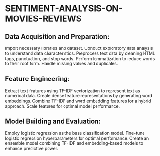 # SENTIMENT-ANALYSIS-ON-MOVIES-REVIEWS

## Data Acquisition and Preparation:
Import necessary libraries and dataset.
Conduct exploratory data analysis to understand data characteristics.
Preprocess text data by cleaning HTML tags, punctuation, and stop words.
Perform lemmatization to reduce words to their root form.
Handle missing values and duplicates.

## Feature Engineering:
Extract text features using TF-IDF vectorization to represent text as numerical data.
Create dense feature representations by generating word embeddings.
Combine TF-IDF and word embedding features for a hybrid approach.
Scale features for optimal model performance.

## Model Building and Evaluation:
Employ logistic regression as the base classification model.
Fine-tune logistic regression hyperparameters for optimal performance.
Create an ensemble model combining TF-IDF and embedding-based models to enhance predictive power.

